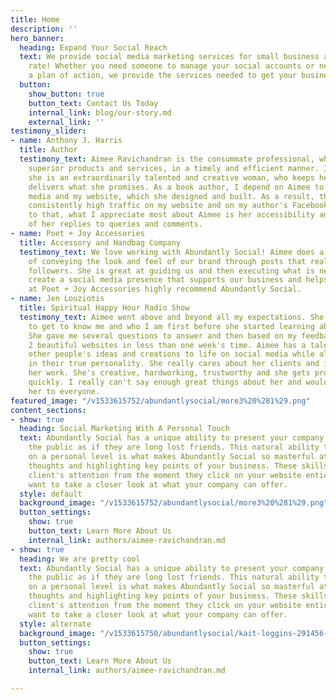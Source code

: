 ```yaml
---
title: Home
description: ''
hero_banner:
  heading: Expand Your Social Reach
  text: We provide social media marketing services for small business at an affordable
    rate! Whether you need someone to manage your social accounts or need help making
    a plan of action, we provide the services needed to get your business noticed!
  button:
    show_button: true
    button_text: Contact Us Today
    internal_link: blog/our-story.md
    external_link: ''
testimony_slider:
- name: Anthony J. Harris
  title: Author
  testimony_text: Aimee Ravichandran is the consummate professional, who delivers
    superior products and services, in a timely and efficient manner. In addition,
    she is an extraordinarily talented and creative woman, who keeps her word and
    delivers what she promises. As a book author, I depend on Aimee to manage my social
    media and my website, which she designed and built. As a result, there has been
    consistently high traffic on my website and on my author's Facebook page. In addition
    to that, what I appreciate most about Aimee is her accessibility and the immediacy
    of her replies to queries and comments.
- name: Poet + Joy Accessories
  title: Accessory and Handbag Company
  testimony_text: We love working with Abundantly Social! Aimee does a wonderful job
    of conveying the look and feel of our brand through posts that really engage our
    followers. She is great at guiding us and then executing what is necessary to
    create a social media presence that supports our business and helps it grow. We
    at Poet + Joy Accessories highly recommend Abundantly Social.
- name: Jen Louziotis
  title: Spiritual Happy Hour Radio Show
  testimony_text: Aimee went above and beyond all my expectations. She took the time
    to get to know me and who I am first before she started learning about my business.
    She gave me several questions to answer and then based on my feedback she created
    2 beautiful websites in less than one week's time. Aimee has a talent for bringing
    other people's ideas and creations to life on social media while also weaving
    in their true personality. She really cares about her clients and it shows in
    her work. She's creative, hardworking, trustworthy and she gets projects done
    quickly. I really can't say enough great things about her and would recommend
    her to everyone.
featured_image: "/v1533615752/abundantlysocial/more3%20%281%29.png"
content_sections:
- show: true
  heading: Social Marketing With A Personal Touch
  text: Abundantly Social has a unique ability to present your company's message to
    the public as if they are long lost friends. This natural ability to communicate
    on a personal level is what makes Abundantly Social so masterful at organizing
    thoughts and highlighting key points of your business. These skills capture potential
    client's attention from the moment they click on your website enticing them to
    want to take a closer look at what your company can offer.
  style: default
  background_image: "/v1533615752/abundantlysocial/more3%20%281%29.png"
  button_settings:
    show: true
    button_text: Learn More About Us
    internal_link: authors/aimee-ravichandran.md
- show: true
  heading: We are pretty cool
  text: Abundantly Social has a unique ability to present your company's message to
    the public as if they are long lost friends. This natural ability to communicate
    on a personal level is what makes Abundantly Social so masterful at organizing
    thoughts and highlighting key points of your business. These skills capture potential
    client's attention from the moment they click on your website enticing them to
    want to take a closer look at what your company can offer.
  style: alternate
  background_image: "/v1533615750/abundantlysocial/kait-loggins-291456-p-3200.jpg"
  button_settings:
    show: true
    button_text: Learn More About Us
    internal_link: authors/aimee-ravichandran.md

---
```

